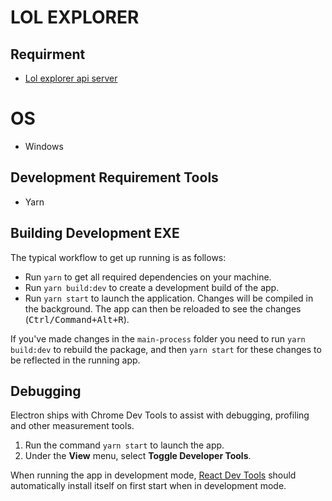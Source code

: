 # LOL EXPLORER

## Requirment

- [Lol explorer api server](https://bitbucket.org/ysm1180/lol-explorer-server/src/master/)

# OS
- Windows

## Development Requirement Tools

- Yarn

## Building Development EXE
The typical workflow to get up running is as follows:

* Run `yarn` to get all required dependencies on your machine.
* Run `yarn build:dev` to create a development build of the app.
* Run `yarn start` to launch the application. Changes will be compiled in the
  background. The app can then be reloaded to see the changes (<kbd>Ctrl/Command+Alt+R</kbd>).

If you've made changes in the `main-process` folder you need to run `yarn
build:dev` to rebuild the package, and then `yarn start` for these changes to be
reflected in the running app.

## Debugging

Electron ships with Chrome Dev Tools to assist with debugging, profiling and
other measurement tools.

1. Run the command `yarn start` to launch the app.
2. Under the **View** menu, select **Toggle Developer Tools**.

When running the app in development mode,
[React Dev Tools](https://chrome.google.com/webstore/detail/react-developer-tools/fmkadmapgofadopljbjfkapdkoienihi?hl=en)
should automatically install itself on first start when in development mode.